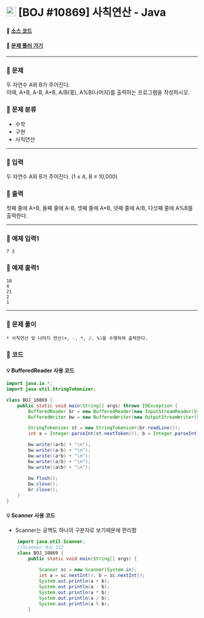  # <img src="https://d2gd6pc034wcta.cloudfront.net/tier/1-a.svg" width="25" height="25"> [BOJ #10869]  사칙연산 - Java 
#### :link: [소스 코드](https://github.com/nexusgh12/Algorithm/tree/main/BaekjoonOnlineJudge/BOJ_10869/BOJ_10869.java)  
#### :link: [문제 풀러 가기](https://www.acmicpc.net/problem/10869)

***
### :seedling: 문제
두 자연수 A와 B가 주어진다.  
이때, A+B, A-B, A*B, A/B(몫), A%B(나머지)를 출력하는 프로그램을 작성하시오.  

### :seedling: 문제 분류
- 수학
- 구현
- 사칙연산
***
### :seedling: 입력
두 자연수 A와 B가 주어진다. (1 ≤ A, B ≤ 10,000) 

### :seedling: 출력
첫째 줄에 A+B, 둘째 줄에 A-B, 셋째 줄에 A*B, 넷째 줄에 A/B, 다섯째 줄에 A%B를 출력한다.


***

### :seedling: 예제 입력1
```
7 3
```

### :seedling: 예제 출력1
```
10
4
21
2
1
```


***


### :seedling: 문제 풀이
    * 사칙연산 및 나머지 연산(+, -, *, /, %)을 수행하여 출력한다.

### :seedling: 코드
#### :bulb: BufferedReader 사용 코드
```java
import java.io.*;
import java.util.StringTokenizer;

class BOJ_10869 {
    public static void main(String[] args) throws IOException {
        BufferedReader br = new BufferedReader(new InputStreamReader(System.in));
        BufferedWriter bw = new BufferedWriter(new OutputStreamWriter(System.out));

        StringTokenizer st = new StringTokenizer(br.readLine());
        int a = Integer.parseInt(st.nextToken()), b = Integer.parseInt(st.nextToken());

        bw.write((a+b) + "\n");
        bw.write((a-b) + "\n");
        bw.write((a*b) + "\n");
        bw.write((a/b) + "\n");
        bw.write((a%b) + "\n");
        
        bw.flush();
        bw.close();
        br.close();
    }
}
```

#### :bulb: Scanner 사용 코드
- Scanner는 공백도 하나의 구분자로 보기때문에 편리함
```java
    import java.util.Scanner;
    //Scanner 속도 112
    class BOJ_10869 {
        public static void main(String[] args) {
    
            Scanner sc = new Scanner(System.in);
            int a = sc.nextInt(), b = sc.nextInt();
            System.out.println(a + b);
            System.out.println(a - b);
            System.out.println(a * b);
            System.out.println(a / b);
            System.out.println(a % b);
        }

```

